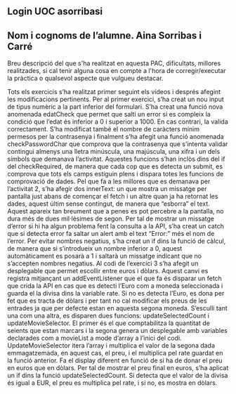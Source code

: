 Login UOC
asorribasi
-
Nom i cognoms de l’alumne.
Aina Sorribas i Carré
-
Breu descripció del que s'ha realitzat en aquesta PAC, dificultats, millores realitzades, si cal tenir alguna cosa en compte a l'hora de corregir/executar la pràctica o qualsevol aspecte que vulgueu destacar.

Tots els exercicis s’ha realitzat primer seguint els vídeos i després afegint les modificacions pertinents. 
Per al primer exercici, s’ha creat un nou input de tipus numèric a la part inferior del formulari. S’ha creat una funció nova anomenada edatCheck que permet que salti un error si es compleix la condició que l’edat és inferior a 0 i superior a 1000. En cas contrari, la valida correctament. S’ha modificat també el nombre de caràcters mínim permesos per la contrasenya i finalment s’ha afegit una funció anomenada checkPasswordChar que comprova que la contrasenya que s’intenta validar contingui almenys una lletra minúscula, una majúscula, una xifra i un dels símbols que demanava l’activitat. Aquestes funcions s’han inclòs dins del if del checkRequired, de manera que cada cop que es detecta un submit, es comprova que tots els camps estiguin plens i dispara totes les funcions de comprovació de dades.
Pel que fa a les millores que es demanava per l’activitat 2, s’ha afegir dos innerText: un  que mostra un missatge per pantalla just abans de començar el fetch i un altre quan ja ha retornat les dades, aquest últim sense contingut, de manera que “esborra” el text. Aquest apareix tan breument que a penes es pot percebre a la pantalla, no dura més de dues mil·lèsimes de segon. Per tal de mostrar un missatge d’error si hi ha algun problema fent la consulta a la API, s’ha creat un catch que si detecta error fa saltar un alert amb el text “Error:”  més el nom de l’error. Per evitar nombres negatius, s’ha creat un if dins la funció de càlcul, de manera que si s’introdueix un nombre inferior a 0, aquest automàticament es posarà a 1 i saltarà un missatge indicant que no s’accepten nombres negatius.
Al codi de l’exercici 3 s’ha afegit un desplegable que permet escollir entre euros i dòlars. Aquest canvi es registra mitjançant un addEventListener que el que fa és disparar un fetch que crida la API en cas que es detecti l’Euro com a moneda seleccionada i guarda el la divisa dins la variable rate. Si no es detecta l’Euro, es dona per fet que es tracta de dòlars i per tant no cal modificar els preus de les entrades ja que per defecte estan en aquesta segona moneda. S’esculli tant una com una altra, es disparen dues funcions: updateSelectedCount i updateMovieSelector. El primer és el que comptabilitza la quantitat de seients que estan marcars i la segona genera un desplegable amb variables declarades com a movieList a mode d’array a l’inici del codi. UpdateMovieSelector itera  l’array i multiplica el valor de la segona dada emmagatzemada, en aquest cas, el preu, i el multiplica pel rate guardat en la funció anterior. Fa el display diferent en funció de si ha de donar el preu en euros que en dòlars. Per tal de mostrar el preu final en euros, s’ha aplicat un if dins la funció updateSelectedCount. Si detecta que el valor de la divisa és igual a EUR, el preu es multiplica pel rate, i si no, es mostra en dòlars.
